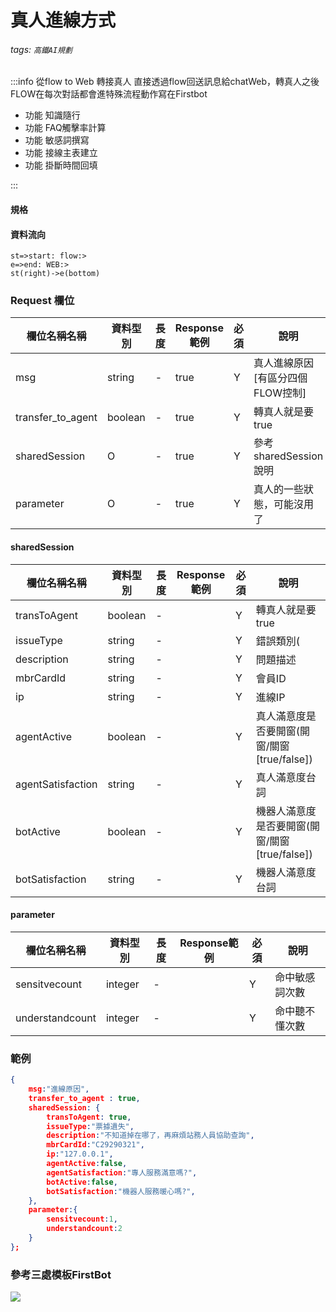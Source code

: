 # 真人進線方式
###### tags: `高鐵AI規劃`


:::info 
從flow to Web 轉接真人
直接透過flow回送訊息給chatWeb，轉真人之後FLOW在每次對話都會進特殊流程動作寫在Firstbot

* 功能 知識隨行
* 功能 FAQ觸擊率計算
* 功能 敏感詞撰寫
* 功能 接線主表建立
* 功能 掛斷時間回填

:::

#### 規格



#### 資料流向
```flow
st=>start: flow:>
e=>end: WEB:>
st(right)->e(bottom)

```

### Request 欄位


欄位名稱名稱 | 資料型別| 長度|Response範例| 必須 | 說明
--------- | ------- |-----| --------|--------|--------
msg| string | - | true | Y | 真人進線原因 [有區分四個FLOW控制]
transfer_to_agent | boolean | - | true | Y | 轉真人就是要true
sharedSession| O | - | true | Y | 參考sharedSession說明
parameter|O | - | true | Y | 真人的一些狀態，可能沒用了

#### sharedSession
欄位名稱名稱 | 資料型別| 長度|Response範例| 必須 | 說明
--------- | ------- |-----| --------|--------|--------
transToAgent| boolean | - |  | Y | 轉真人就是要true
issueType| string | - |  | Y | 錯誤類別(
description| string | - |  | Y | 問題描述
mbrCardId| string | - |  | Y | 會員ID
ip| string | - |  | Y | 進線IP
agentActive| boolean | - |  | Y | 真人滿意度是否要開窗(開窗/關窗[true/false])
agentSatisfaction| string | - |  | Y | 真人滿意度台詞
botActive| boolean | - |  | Y | 機器人滿意度是否要開窗(開窗/關窗[true/false])
botSatisfaction|string | - |  | Y | 機器人滿意度台詞

#### parameter
欄位名稱名稱 | 資料型別| 長度|Response範例| 必須 | 說明
--------- | ------- |-----| --------|--------|--------
sensitvecount| integer | - |  | Y | 命中敏感詞次數
understandcount| integer | - |  | Y | 命中聽不懂次數


### 範例

```json
{
    msg:"進線原因",
    transfer_to_agent : true,
    sharedSession: {
        transToAgent: true,
        issueType:"票據遺失",
        description:"不知道掉在哪了，再麻煩站務人員協助查詢",
        mbrCardId:"C29290321",
        ip:"127.0.0.1",
        agentActive:false,
        agentSatisfaction:"專人服務滿意嗎?",
        botActive:false,
        botSatisfaction:"機器人服務暖心嗎?",
    },
    parameter:{  
        sensitvecount:1,
        understandcount:2
    }
};
```

### 參考三處模板FirstBot
![](https://i.imgur.com/pIzmmWj.png)



